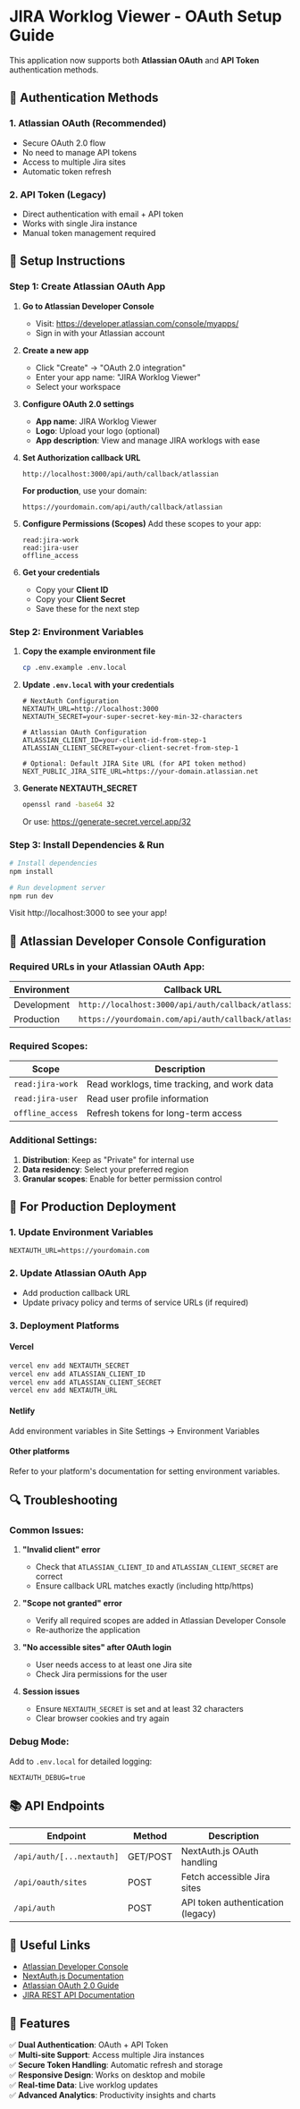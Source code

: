 # JIRA Worklog Viewer - OAuth Setup Guide

This application now supports both **Atlassian OAuth** and **API Token** authentication methods.

## 🔐 Authentication Methods

### 1. Atlassian OAuth (Recommended)

- Secure OAuth 2.0 flow
- No need to manage API tokens
- Access to multiple Jira sites
- Automatic token refresh

### 2. API Token (Legacy)

- Direct authentication with email + API token
- Works with single Jira instance
- Manual token management required

## 🚀 Setup Instructions

### Step 1: Create Atlassian OAuth App

1. **Go to Atlassian Developer Console**

   - Visit: https://developer.atlassian.com/console/myapps/
   - Sign in with your Atlassian account

2. **Create a new app**

   - Click "Create" → "OAuth 2.0 integration"
   - Enter your app name: "JIRA Worklog Viewer"
   - Select your workspace

3. **Configure OAuth 2.0 settings**

   - **App name**: JIRA Worklog Viewer
   - **Logo**: Upload your logo (optional)
   - **App description**: View and manage JIRA worklogs with ease

4. **Set Authorization callback URL**

   ```
   http://localhost:3000/api/auth/callback/atlassian
   ```

   **For production**, use your domain:

   ```
   https://yourdomain.com/api/auth/callback/atlassian
   ```

5. **Configure Permissions (Scopes)**
   Add these scopes to your app:

   ```
   read:jira-work
   read:jira-user
   offline_access
   ```

6. **Get your credentials**
   - Copy your **Client ID**
   - Copy your **Client Secret**
   - Save these for the next step

### Step 2: Environment Variables

1. **Copy the example environment file**

   ```bash
   cp .env.example .env.local
   ```

2. **Update `.env.local` with your credentials**

   ```env
   # NextAuth Configuration
   NEXTAUTH_URL=http://localhost:3000
   NEXTAUTH_SECRET=your-super-secret-key-min-32-characters

   # Atlassian OAuth Configuration
   ATLASSIAN_CLIENT_ID=your-client-id-from-step-1
   ATLASSIAN_CLIENT_SECRET=your-client-secret-from-step-1

   # Optional: Default JIRA Site URL (for API token method)
   NEXT_PUBLIC_JIRA_SITE_URL=https://your-domain.atlassian.net
   ```

3. **Generate NEXTAUTH_SECRET**
   ```bash
   openssl rand -base64 32
   ```
   Or use: https://generate-secret.vercel.app/32

### Step 3: Install Dependencies & Run

```bash
# Install dependencies
npm install

# Run development server
npm run dev
```

Visit http://localhost:3000 to see your app!

## 🔧 Atlassian Developer Console Configuration

### Required URLs in your Atlassian OAuth App:

| Environment | Callback URL                                         |
| ----------- | ---------------------------------------------------- |
| Development | `http://localhost:3000/api/auth/callback/atlassian`  |
| Production  | `https://yourdomain.com/api/auth/callback/atlassian` |

### Required Scopes:

| Scope            | Description                                 |
| ---------------- | ------------------------------------------- |
| `read:jira-work` | Read worklogs, time tracking, and work data |
| `read:jira-user` | Read user profile information               |
| `offline_access` | Refresh tokens for long-term access         |

### Additional Settings:

1. **Distribution**: Keep as "Private" for internal use
2. **Data residency**: Select your preferred region
3. **Granular scopes**: Enable for better permission control

## 🏢 For Production Deployment

### 1. Update Environment Variables

```env
NEXTAUTH_URL=https://yourdomain.com
```

### 2. Update Atlassian OAuth App

- Add production callback URL
- Update privacy policy and terms of service URLs (if required)

### 3. Deployment Platforms

#### Vercel

```bash
vercel env add NEXTAUTH_SECRET
vercel env add ATLASSIAN_CLIENT_ID
vercel env add ATLASSIAN_CLIENT_SECRET
vercel env add NEXTAUTH_URL
```

#### Netlify

Add environment variables in Site Settings → Environment Variables

#### Other platforms

Refer to your platform's documentation for setting environment variables.

## 🔍 Troubleshooting

### Common Issues:

1. **"Invalid client" error**

   - Check that `ATLASSIAN_CLIENT_ID` and `ATLASSIAN_CLIENT_SECRET` are correct
   - Ensure callback URL matches exactly (including http/https)

2. **"Scope not granted" error**

   - Verify all required scopes are added in Atlassian Developer Console
   - Re-authorize the application

3. **"No accessible sites" after OAuth login**

   - User needs access to at least one Jira site
   - Check Jira permissions for the user

4. **Session issues**
   - Ensure `NEXTAUTH_SECRET` is set and at least 32 characters
   - Clear browser cookies and try again

### Debug Mode:

Add to `.env.local` for detailed logging:

```env
NEXTAUTH_DEBUG=true
```

## 📚 API Endpoints

| Endpoint                  | Method   | Description                       |
| ------------------------- | -------- | --------------------------------- |
| `/api/auth/[...nextauth]` | GET/POST | NextAuth.js OAuth handling        |
| `/api/oauth/sites`        | POST     | Fetch accessible Jira sites       |
| `/api/auth`               | POST     | API token authentication (legacy) |

## 🔗 Useful Links

- [Atlassian Developer Console](https://developer.atlassian.com/console/myapps/)
- [NextAuth.js Documentation](https://next-auth.js.org/)
- [Atlassian OAuth 2.0 Guide](https://developer.atlassian.com/cloud/jira/platform/oauth-2-3lo-apps/)
- [JIRA REST API Documentation](https://developer.atlassian.com/cloud/jira/platform/rest/v3/)

## 🎯 Features

✅ **Dual Authentication**: OAuth + API Token  
✅ **Multi-site Support**: Access multiple Jira instances  
✅ **Secure Token Handling**: Automatic refresh and storage  
✅ **Responsive Design**: Works on desktop and mobile  
✅ **Real-time Data**: Live worklog updates  
✅ **Advanced Analytics**: Productivity insights and charts
